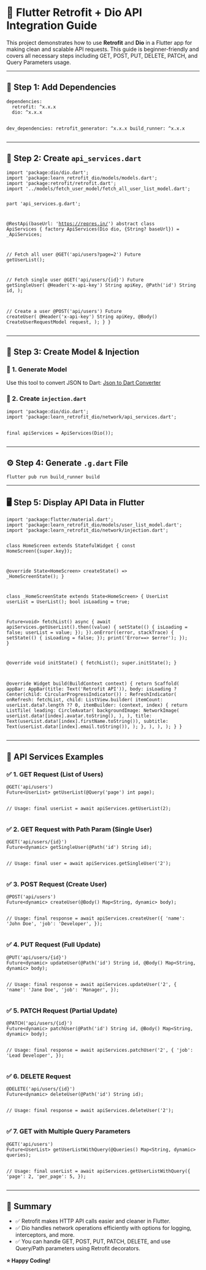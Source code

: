 <h1>🚀 Flutter Retrofit + Dio API Integration Guide</h1>

<p>This project demonstrates how to use <strong>Retrofit</strong> and <strong>Dio</strong> in a Flutter app for making clean and scalable API requests. This guide is beginner-friendly and covers all necessary steps including GET, POST, PUT, DELETE, PATCH, and Query Parameters usage.</p>

<hr>

<h2>🔧 Step 1: Add Dependencies</h2>
<pre><code>dependencies:
  retrofit: ^x.x.x
  dio: ^x.x.x

dev_dependencies:
  retrofit_generator: ^x.x.x
  build_runner: ^x.x.x
</code></pre>

<hr>

<h2>📁 Step 2: Create <code>api_services.dart</code></h2>
<pre><code>import 'package:dio/dio.dart';
import 'package:learn_retrofit_dio/models/models.dart';
import 'package:retrofit/retrofit.dart';
import '../models/fetch_user_model/fetch_all_user_list_model.dart';

part 'api_services.g.dart';

@RestApi(baseUrl: 'https://reqres.in/')
abstract class ApiServices {
  factory ApiServices(Dio dio, {String? baseUrl}) = _ApiServices;

  // Fetch all user
  @GET('api/users?page=2')
  Future<UserList> getUserList();

  // Fetch single user
  @GET('api/users/{id}')
  Future<SingleUserModel> getSingleUser(
    @Header('x-api-key') String apiKey,
    @Path('id') String id,
  );

  // Create a user
  @POST('api/users')
  Future<CreateUserShowModel> createUser(
    @Header('x-api-key') String apiKey,
    @Body() CreateUserRequestModel request,
  );
}
}
</code></pre>

<hr>

<h2>🧠 Step 3: Create Model & Injection</h2>

<h3>📌 1. Generate Model</h3>
<p>Use this tool to convert JSON to Dart: <a href="https://javiercbk.github.io/json_to_dart/" target="_blank">Json to Dart Converter</a></p>

<h3>📌 2. Create <code>injection.dart</code></h3>
<pre><code>import 'package:dio/dio.dart';
import 'package:learn_retrofit_dio/network/api_services.dart';

final apiServices = ApiServices(Dio());
</code></pre>

<hr>

<h2>⚙️ Step 4: Generate <code>.g.dart</code> File</h2>
<pre><code>flutter pub run build_runner build</code></pre>

<hr>

<h2>🖥️ Step 5: Display API Data in Flutter</h2>
<pre><code>import 'package:flutter/material.dart';
import 'package:learn_retrofit_dio/models/user_list_model.dart';
import 'package:learn_retrofit_dio/network/injection.dart';

class HomeScreen extends StatefulWidget {
  const HomeScreen({super.key});

  @override
  State&lt;HomeScreen&gt; createState() =&gt; _HomeScreenState();
}

class _HomeScreenState extends State&lt;HomeScreen&gt; {
  UserList userList = UserList();
  bool isLoading = true;

  Future&lt;void&gt; fetchList() async {
    await apiServices.getUserList().then((value) {
      setState(() {
        isLoading = false;
        userList = value;
      });
    }).onError((error, stackTrace) {
      setState(() {
        isLoading = false;
      });
      print('Error==&gt; $error');
    });
  }

  @override
  void initState() {
    fetchList();
    super.initState();
  }

  @override
  Widget build(BuildContext context) {
    return Scaffold(
      appBar: AppBar(title: Text('Retrofit API')),
      body: isLoading
          ? Center(child: CircularProgressIndicator())
          : RefreshIndicator(
              onRefresh: fetchList,
              child: ListView.builder(
                itemCount: userList.data?.length ?? 0,
                itemBuilder: (context, index) {
                  return ListTile(
                    leading: CircleAvatar(
                      backgroundImage: NetworkImage(
                        userList.data![index].avatar.toString(),
                      ),
                    ),
                    title: Text(userList.data![index].firstName.toString()),
                    subtitle: Text(userList.data![index].email.toString()),
                  );
                },
              ),
            ),
    );
  }
}
</code></pre>

<hr>

<h2>📡 API Services Examples</h2>

<h3>✅ 1. GET Request (List of Users)</h3>
<pre><code>@GET('api/users')
Future&lt;UserList&gt; getUserList(@Query('page') int page);

// Usage:
final userList = await apiServices.getUserList(2);
</code></pre>

<h3>✅ 2. GET Request with Path Param (Single User)</h3>
<pre><code>@GET('api/users/{id}')
Future&lt;dynamic&gt; getSingleUser(@Path('id') String id);

// Usage:
final user = await apiServices.getSingleUser('2');
</code></pre>

<h3>✅ 3. POST Request (Create User)</h3>
<pre><code>@POST('api/users')
Future&lt;dynamic&gt; createUser(@Body() Map&lt;String, dynamic&gt; body);

// Usage:
final response = await apiServices.createUser({
  'name': 'John Doe',
  'job': 'Developer',
});
</code></pre>

<h3>✅ 4. PUT Request (Full Update)</h3>
<pre><code>@PUT('api/users/{id}')
Future&lt;dynamic&gt; updateUser(@Path('id') String id, @Body() Map&lt;String, dynamic&gt; body);

// Usage:
final response = await apiServices.updateUser('2', {
  'name': 'Jane Doe',
  'job': 'Manager',
});
</code></pre>

<h3>✅ 5. PATCH Request (Partial Update)</h3>
<pre><code>@PATCH('api/users/{id}')
Future&lt;dynamic&gt; patchUser(@Path('id') String id, @Body() Map&lt;String, dynamic&gt; body);

// Usage:
final response = await apiServices.patchUser('2', {
  'job': 'Lead Developer',
});
</code></pre>

<h3>✅ 6. DELETE Request</h3>
<pre><code>@DELETE('api/users/{id}')
Future&lt;dynamic&gt; deleteUser(@Path('id') String id);

// Usage:
final response = await apiServices.deleteUser('2');
</code></pre>

<h3>✅ 7. GET with Multiple Query Parameters</h3>
<pre><code>@GET('api/users')
Future&lt;UserList&gt; getUserListWithQuery(@Queries() Map&lt;String, dynamic&gt; queries);

// Usage:
final userList = await apiServices.getUserListWithQuery({
  'page': 2,
  'per_page': 5,
});
</code></pre>

<hr>

<h2>🎯 Summary</h2>
<ul>
  <li>✅ Retrofit makes HTTP API calls easier and cleaner in Flutter.</li>
  <li>✅ Dio handles network operations efficiently with options for logging, interceptors, and more.</li>
  <li>✅ You can handle GET, POST, PUT, PATCH, DELETE, and use Query/Path parameters using Retrofit decorators.</li>
</ul>

<p><strong>⭐ Happy Coding!</strong></p>
